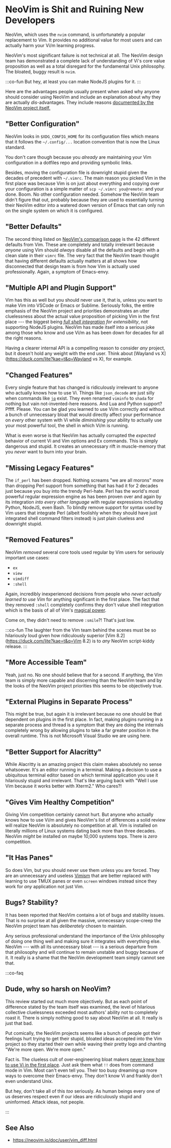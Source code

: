 # NeoVim is Shit and Ruining New Developers

NeoVim, which uses the `nvim` command, is unfortunately a popular
replacement to Vim. It provides no additional value for most users and
can actually harm your Vi/m learning progress.

NeoVim's most significant failure is not technical at all. The NeoVim
design team has demonstrated a complete lack of understanding of Vi's
core value proposition as well as a total disregard for the fundamental
Unix philosophy. The bloated, buggy result is `nvim`. 

:::co-fun
But hey, at least you can make NodeJS plugins for it.
:::

Here are the advantages people usually present when asked why anyone
should consider using NeoVim and include an explanation about why they
are actually *dis*-advantages. They include reasons [documented by the
NeoVim project itself.](https://neovim.io/doc/user/vim_diff.html)

## "Better Configuration"

NeoVim looks in `$XDG_CONFIG_HOME` for its configuration files which
means that it follows the `~/.config/...` location convention that is
now the Linux standard.

You don't care though because you *already* are maintaining your Vim
configuration in a dotfiles repo and providing symbolic links.

Besides, moving the configuration file is downright stupid given the
decades of precedent with `~/.vimrc`. The main reason you picked Vim in
the first place was because Vim is on just about everything and copying
over your configuration is a simple matter of `scp ~/.vimrc you@remote:`
and your done. Boom. No other configuration needed. Somehow the NeoVim
team didn't figure that out, probably because they are used to
essentially turning their NeoVim editor into a watered down version of
Emacs that can only run on the single system on which it is configured.

## "Better Defaults"

The second thing listed on [NeoVim's comparison
page](https://neovim.io/doc/user/vim_diff.html) is the 42 different
defaults from Vim. These are completely and totally irrelevant because
*anyone* using Vim should *always* disable all the defaults and begin
with a clean slate in their `vimrc` file. The very fact that the NeoVim
team thought that having different defaults actually matters at all
shows how disconnected that design team is from how Vim is actually used
professionally. Again, a symptom of Emacs-envy.

## "Multiple API and Plugin Support"

Vim has this as well but you should never use it, that is, unless you
want to make Vim into VSCode or Emacs or Sublime. Seriously folks, the
entire emphasis of the NeoVim project and priorities demonstrates an
utter cluelessness about the actual value proposition of picking Vim in
the first place --- the biggest being *[full shell
integration](/tools/editors/vi/how/magic/) for extensibility*, not
supporting NodeJS plugins. NeoVim has made itself into a serious joke
among those who know and use Vi/m as has been down for decades for all
the right reasons.

Having a clearer internal API is a compelling reason to consider *any*
project, but it doesn't hold any weight with the end user. Think about
[Wayland vs X](https://duck.com/lite?kae=t&q=Wayland vs X), for example.

## "Changed Features"

Every single feature that has changed is ridiculously irrelevant to
anyone who actually knows how to use Vi. Things like `json_decode` are
just silly when commands like [`jq`](/tools/jq/) exist. They even
renamed `viminfo` to `shada` for nothing but vain not-invented-here
reasons. And Lua and Python support? Pffff. Please. You can be glad you
learned to use Vi/m correctly and without a bunch of unnecessary bloat
that would directly affect your performance on *every* other system with
Vi while *diminishing* your ability to actually use your most powerful
tool, the shell in which Vi/m is running.

What is even worse is that NeoVim has actually corrupted the *expected*
behavior of current Vi and Vim options and Ex commands. This is simply
dangerous and stupid. It creates an unnecessary rift in muscle-memory
that you *never* want to burn into your brain.

## "Missing Legacy Features"

The `if_perl` has been dropped. Nothing screams "we are all morons" more
than dropping Perl support from something that has had it for 2 decades
just because you buy into the trendy Perl-hate. Perl has the world's
most powerful regular expression engine as has been proven over and
again by its integration *into every other language* with regular
expressions including Python, NodeJS, even Bash. To blindly remove
support for syntax used by Vim users that integrate Perl (albeit
foolishly when they should have just integrated shell command filters
instead) is just plain clueless and downright stupid.

## "Removed Features"

NeoVim *removed* several core tools used regular by Vim users for
seriously important use cases:

* `ex`
* `view`
* `vimdiff`
* `:shell`

Again, incredibly inexperienced decisions from people who *never
actually learned to use Vim* for anything significant in the first
place. The fact that they removed `:shell` completely confirms they
don't value shell integration which is the basis of all of Vim's
[magical power](/tools/editors/vi/how/magic/).

Come on, they didn't need to remove `:smile`?! That's just low.

:::co-fun
The laughter from the Vim team behind the scenes must be so hilariously
loud given how ridiculously superior [Vim
8.2](https://duck.com/lite?kae=t&q=Vim 8.2) is to *any* NeoVim
script-kiddy release.
:::

## "More Accessible Team"

Yeah, just no. No one should believe that for a second. If anything, the
Vim team is simply more capable and discerning than the NeoVim team and
by the looks of the NeoVim project priorities this seems to be
objectively true.

## "External Plugins in Separate Process"

This might be true, but again it is irrelevant because no one should be
that dependent on plugins in the first place. In fact, making plugins
running in a separate process and thread is a symptom that they are
doing the internals completely wrong by allowing plugins to take a far
greater position in the overall runtime. This is not Microsoft Visual
Studio we are using here.

## "Better Support for Alacritty"

While Alacritty is an amazing project this claim makes absolutely no
sense whatsoever. It's an editor running in a terminal. Making a
decision to use a ubiquitous terminal editor based on which terminal
application you use it hilariously stupid and irrelevant. That's like
arguing back with "Well I use Vim because it works better with Xterm2."
Who cares?!

## "Gives Vim Healthy Competition"

Giving Vim competition certainly cannot hurt. But anyone who actually
knows how to use Vi/m and gives NeoVim's list of differences a solid
review will realize NeoVim is absolutely no competition at all. Vim is
installed on literally millions of Linux systems dating back more than
three decades. NeoVim *might* be installed on maybe 10,000 systems tops.
There is *zero* competition.

## "It Has Panes"

So does Vim, but you should never use them unless you are forced. They
are an unnecessary and useless [Vimism](/tools/editors/vim/vimisms/)
that are better replaced with learning to use TMUX panes or even
`screen` windows instead since they work for *any* application not just
Vim.

## Bugs? Stability?

It has been reported that NeoVim contains a lot of bugs and stability
issues. That is no surprise at all given the massive, unnecessary
scope-creep the NeoVim project team has *deliberately* chosen to
maintain. 

Any serious professional understand the importance of the Unix
philosophy of doing one thing well and making sure it integrates with
everything else. NeoVim --- with all its unnecessary bloat --- is a
serious departure from that philosophy and will continue to remain
unstable and buggy because of it. It really is a shame that the NeoVim
development team simply cannot see that.

:::co-faq

## Dude, why so harsh on NeoVim?

This review started out much more objectively. But as each point of
difference stated by the team itself was examined, the level of
hilarious collective cluelessness exceeded most authors' ability not to
completely roast it. There is simply nothing good to say about NeoVim at
all. It really is just that bad. 

Put comically, the NeoVim projects seems like a bunch of people got
their feelings hurt trying to get their stupid, bloated ideas accepted
into the Vim project so they started their own while waving their pretty
logo and chanting "We're more open. We're more open." 

Fact is. The clueless cult of over-engineering bloat makers [never knew
how to use Vi in the first place](/tools/editors/vi/how/magic/). Just
ask them what `!!` does from command mode in Vim. Most can't even tell
you. Their too busy dreaming up more ways to overcome their Emacs-envy.
They don't know Vi and frankly don't even understand Unix.

But hey, don't take all of this *too* seriously. As human beings every
one of us deserves respect even if our ideas are ridiculously stupid and
uninformed. Attack ideas, not people.

:::

## See Also

* <https://neovim.io/doc/user/vim_diff.html>
